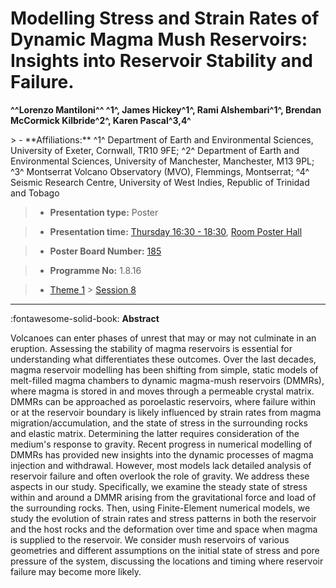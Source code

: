 # Modelling Stress and Strain Rates of Dynamic Magma Mush Reservoirs: Insights into Reservoir Stability and Failure.

**^^Lorenzo Mantiloni^^ ^1^, James Hickey^1^, Rami Alshembari^1^, Brendan McCormick Kilbride^2^, Karen Pascal^3,4^**

<!-- more -->> - **Affiliations:** ^1^ Department of Earth and Environmental Sciences, University of Exeter, Cornwall, TR10 9FE; ^2^ Department of Earth and Environmental Sciences, University of Manchester, Manchester, M13 9PL; ^3^ Montserrat Volcano Observatory (MVO), Flemmings, Montserrat; ^4^ Seismic Research Centre, University of West Indies, Republic of Trinidad and Tobago

> - **Presentation type:** Poster

> - **Presentation time:** [Thursday 16:30 - 18:30](../sessions_comparison.md#__tabbed_3_6), [Room Poster Hall](../maps_venue.md#__tabbed_1_1)

> - **Poster Board Number:** [185](../map_poster_boards.md#thursday)

> - **Programme No:** 1.8.16

> - [Theme 1](../theme1.md) > [Session 8](../sessions/session-1-8.md)

--- 

:fontawesome-solid-book: **Abstract**

Volcanoes can enter phases of unrest that may or may not culminate in an eruption. Assessing the stability of magma reservoirs is essential for understanding what differentiates these outcomes. Over the last decades, magma reservoir modelling has been shifting from simple, static models of melt-filled magma chambers to dynamic magma-mush reservoirs (DMMRs), where magma is stored in and moves through a permeable crystal matrix. DMMRs can be approached as poroelastic reservoirs, where failure within or at the reservoir boundary is likely influenced by strain rates from magma migration/accumulation, and the state of stress in the surrounding rocks and elastic matrix. Determining the latter requires consideration of the medium's response to gravity. Recent progress in numerical modelling of DMMRs has provided new insights into the dynamic processes of magma injection and withdrawal. However, most models lack detailed analysis of reservoir failure and often overlook the role of gravity. We address these aspects in our study. Specifically, we examine the steady state of stress within and around a DMMR arising from the gravitational force and load of the surrounding rocks. Then, using Finite-Element numerical models, we study the evolution of strain rates and stress patterns in both the reservoir and the host rocks and the deformation over time and space when magma is supplied to the reservoir. We consider mush reservoirs of various geometries and different assumptions on the initial state of stress and pore pressure of the system, discussing the locations and timing where reservoir failure may become more likely.

